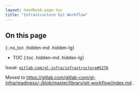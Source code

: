 ```yaml
---
layout: handbook-page-toc
title: "Infrastructure Git Workflow"
---
```


## On this page
{:.no_toc .hidden-md .hidden-lg}

- TOC
{:toc .hidden-md .hidden-lg}

Issue: [`gitlab-com/gl-infra/infrastructure#5276`](https://gitlab.com/gitlab-com/gl-infra/infrastructure/issues/5276)

Moved to https://gitlab.com/gitlab-com/gl-infra/readiness/-/blob/master/library/git-workflow/index.md .
